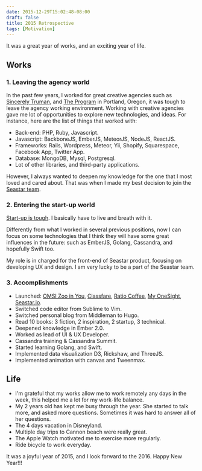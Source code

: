 ```yaml
---
date: 2015-12-29T15:02:48-08:00
draft: false 
title: 2015 Retrospective
tags: [Motivation]
---
```


It was a great year of works, and an exciting year of life. 
<!--more-->

## **Works**
### 1. Leaving the agency world
In the past few years, I worked for great creative agencies such as [Sincerely Truman](http://sincerelytruman.com), and [The Program](http://theprogrampdx.com)
in Portland, Oregon, it was tough to leave the agency working
environment. Working with creative agencies gave me lot of opportunities to explore new technologies, and ideas. For instance, here are the list of things that worked with:

- Back-end: PHP, Ruby, Javascript.
- Javascript: BackboneJS, EmberJS, MeteorJS, NodeJS, ReactJS.
- Frameworks: Rails, Wordpress, Meteor, Yii, Shopify, Squarespace, Facebook App,
    Twitter App.
- Database: MongoDB, Mysql, Postgresql.
- Lot of other libraries, and third-party applications.

However, I always wanted to deepen my knowledge for the one that I most loved and cared about. That was when I made my best decision to join the [Seastar team](http://www.seastar.io/team/).

### 2. Entering the start-up world
[Start-up is
tough](http://startupljackson.com/post/135800367395/how-to-get-rich-in-tech-guaranteed?). I basically have to live and breath with it.

Differently from what I worked in several previous positions, now I can focus on some technologies that I think they will have some great influences in the future: such as EmberJS, Golang, Cassandra, and hopefully Swift too.

My role is in charged for the front-end of Seastar product, focusing on developing UX and design. I am very lucky to be a part of the Seastar team.

### 3. Accomplishments

- Launched: [OMSI Zoo in
    You](http://programs.omsi.edu/professionals/traveling-exhibits/zoo-you-human-microbiome), [Classfare](http://classfare.com), [Ratio Coffee](http://ratiocoffee.com), [My OneSight](http://my.onesight.org), [Seastar.io](http://seastar.io).
- Switched code editor from Sublime to Vim.
- Switched personal blog from Middleman to Hugo.
- Read 10 books: 3 fiction, 2 inspiration, 2 startup, 3 technical.
- Deepened knowledge in Ember 2.0.
- Worked as lead of UI & UX Developer.
- Cassandra training & Cassandra Summit.
- Started learning Golang, and Swift.
- Implemented data visualization D3, Rickshaw, and ThreeJS.
- Implemented animation with canvas and Tweenmax.

## **Life**
- I'm grateful that my works allow me to work remotely any days in the week, this
helped me a lot for my work-life balance.
- My 2 years old has kept me busy through the year. She started to talk more, and
asked more questions. Sometimes it was hard to answer all of her questions.
- The 4 days vacation in Disneyland.
- Multiple day trips to Cannon beach were really great.
- The Apple Watch motivated me to exercise more regularly.
- Ride bicycle to work everyday.

It was a joyful year of 2015, and I look forward to the 2016. Happy New Year!!!


